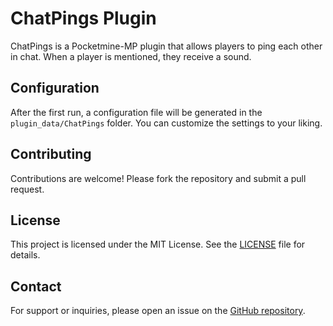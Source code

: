 # ChatPings Plugin

ChatPings is a Pocketmine-MP plugin that allows players to ping each other in chat. When a player is mentioned, they receive a sound.

## Configuration

After the first run, a configuration file will be generated in the `plugin_data/ChatPings` folder. You can customize the settings to your liking.

## Contributing

Contributions are welcome! Please fork the repository and submit a pull request.

## License

This project is licensed under the MIT License. See the [LICENSE](LICENSE) file for details.

## Contact

For support or inquiries, please open an issue on the [GitHub repository](https://github.com/fadijalal07/ChatPings/issues).
